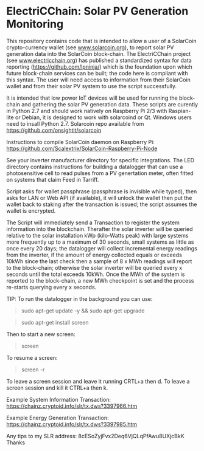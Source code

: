 # ElectriCChain: Solar PV Generation Monitoring

This repository contains code that is intended to allow a user of a SolarCoin crypto-currency wallet (see www.solarcoin.org), to report solar PV generation data into the SolarCoin block-chain.  The ElectriCChain project (see www.electricchain.org) has published a standardized syntax for data reporting (https://github.com/lpninja/) which is the foundation upon which future block-chain services can be built; the code here is compliant with this syntax.  The user will need access to information from their SolarCoin wallet and from their solar PV system to use the script successfully.

It is intended that low power IoT devices will be used for running the block-chain and gathering the solar PV generation data.  These scripts are curently in Python 2.7 and should work natively on Raspberry Pi 2/3 with Raspian-lite or Debian, it is designed to work with solarcoind or Qt.  Windows users need to insall Python 2.7.  Solarcoin repo available from https://github.com/onsightit/solarcoin

Instructions to compile SolarCoin daemon on Raspberry Pi: https://github.com/Scalextrix/SolarCoin-Raspberry-Pi-Node

See your inverter manufacturer directory for specific integrations.  The LED directory contains instructions for building a datalogger that can use a photosensitive cell to read pulses from a PV genertation meter, often fitted on systems that claim Feed in Tarriff.

Script asks for wallet passphrase (passphrase is invisible while typed), then asks for LAN or Web API (if available), it will unlock the wallet then put the wallet back to staking after the transaction is issued; the  script assumes the wallet is encrypted.

The Script will immediately send a Transaction to register the system information into the blockchain.  Therafter the solar inverter will be queried relative to the solar installation kWp (kilo-Watts peak) with large systems more frequently up to a maximum of 30 seconds, small systems as little as once every 20 days; the datalogger will collect incremental energy readings from the inverter, if the amount of energy collected equals or exceeds 10kWh since the last check then a sample of 8 x MWh readings will report to the block-chain; otherwise the solar inverter will be queried every x seconds until the total exceeds 10kWh.  Once the MWh of the system is reported to the block-chain, a new MWh checkpoint is set and the process re-starts querying every x seconds.

TIP: To run the datalogger in the background you can use:
> sudo apt-get update -y && sudo apt-get upgrade

> sudo apt-get install screen

Then to start a new screen:
> screen

To resume a screen:
> screen -r

To leave a screen session and leave it running CRTL+a then d.
To leave a screen session and kill it CTRL+a then k.

Example System Information Transaction: https://chainz.cryptoid.info/slr/tx.dws?3397966.htm

Example Energy Generation Transaction: https://chainz.cryptoid.info/slr/tx.dws?3397985.htm

Any tips to my SLR address: 8cESoZyjFvx2Deq6VjQLqPfAwu8UXjcBkK  Thanks
